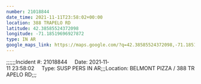 ```yaml
---
number: 21018844
date_time: 2021-11-11T23:58:02+00:00
location: 388 TRAPELO RD
latitude: 42.38585524372098
longitude: -71.18519696927872
type: IN AR
google_maps_link: https://maps.google.com/?q=42.38585524372098,-71.18519696927872
---
```


;;;;;;Incident #: 21018844     Date: 2021‐11‐11 23:58:02     Type: SUSP PERS IN AR;;;Location: BELMONT PIZZA / 388 TRAPELO RD;;;
